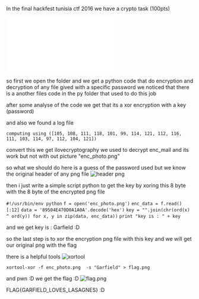 
In the final hackfest tunisia ctf 2016 we have a crypto task (100pts) 

![crypto100](crypt100.rar)


so first we open the folder and we get a python code that do encryption and decryption of any file gived with a specific password
we noticed that there is a another files code in the py folder that used to do this job 

after some analyse of the code we get that its a xor encryption with a key (password) 

and also we found a log file 

`computing using ([105, 108, 111, 118, 101, 99, 114, 121, 112, 116, 111, 103, 114, 97, 112, 104, 121])`

convert this we get ilovecryptography we used to decrypt enc_mail and its work 
but not with out picture "enc_photo.png"

so what we should do here is a guess of the password used 
but we know the original header of any png file
![header png](http://img4.imagetitan.com/img4/keQKYsvybh8FkJp/13/13_capture29.png)

then i just write a simple script python to get the key by xoring this 8 byte with the 8 byte  of the encrypted png file

`#!/usr/bin/env python`
`f = open('enc_photo.png')`
`enc_data = f.read()[:12]`
`data = '89504E470D0A1A0A'.decode('hex')`
`key = "".join(chr(ord(x) ^ ord(y)) for x, y in zip(data, enc_data))`
`print "key is : " + key`

and we get key is : Garfield :D 

so the last step is to xor the encryption png file with this key and we will get our original png with the flag

there is a helpful tools ![xortool](https://github.com/hellman/xortool)

`xortool-xor -f enc_photo.png  -s "Garfield" > flag.png `

and pwn :D we get the flag :D 
![flag.png](http://img4.imagetitan.com/img4/keQKYsvybh8FkJp/13/13_flag.png)

FLAG{GARFIELD_LOVES_LASAGNES} :D


